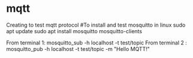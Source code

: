 # mqtt
Creating to test mqtt protocol
#To install and test mosquitto in linux
sudo apt update
sudo apt install mosquitto mosquitto-clients
 
From terminal 1: mosquitto_sub -h localhost -t test/topic
From terminal 2 : mosquitto_pub -h localhost -t test/topic -m "Hello MQTT!"
